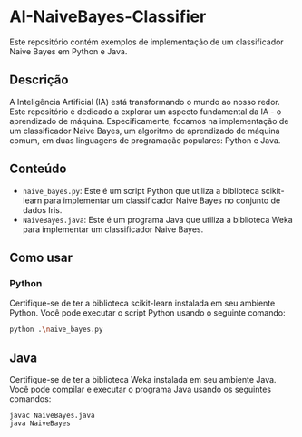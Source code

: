 # AI-NaiveBayes-Classifier

Este repositório contém exemplos de implementação de um classificador Naive Bayes em Python e Java.

## Descrição

A Inteligência Artificial (IA) está transformando o mundo ao nosso redor. Este repositório é dedicado a explorar um aspecto fundamental da IA - o aprendizado de máquina. Especificamente, focamos na implementação de um classificador Naive Bayes, um algoritmo de aprendizado de máquina comum, em duas linguagens de programação populares: Python e Java.

## Conteúdo

- `naive_bayes.py`: Este é um script Python que utiliza a biblioteca scikit-learn para implementar um classificador Naive Bayes no conjunto de dados Iris.
- `NaiveBayes.java`: Este é um programa Java que utiliza a biblioteca Weka para implementar um classificador Naive Bayes.

## Como usar

### Python

Certifique-se de ter a biblioteca scikit-learn instalada em seu ambiente Python. Você pode executar o script Python usando o seguinte comando:

```bash
python .\naive_bayes.py
```

## Java
Certifique-se de ter a biblioteca Weka instalada em seu ambiente Java. Você pode compilar e executar o programa Java usando os seguintes comandos:

```
javac NaiveBayes.java
java NaiveBayes
```
